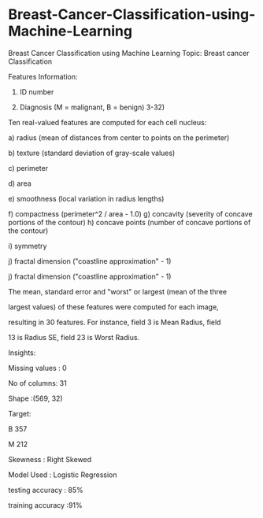 # Breast-Cancer-Classification-using-Machine-Learning
Breast Cancer Classification using Machine Learning
Topic: Breast cancer Classification 



Features Information:



1) ID number 

2) Diagnosis (M = malignant, B = benign) 3-32)

Ten real-valued features are computed for each cell nucleus:

a) radius (mean of distances from center to points on the perimeter)

 b) texture (standard deviation of gray-scale values) 

c) perimeter 

d) area 

e) smoothness (local variation in radius lengths) 

f) compactness (perimeter^2 / area - 1.0) g) concavity (severity of concave portions of the contour) h) concave points (number of concave portions of the contour)

 i) symmetry 

j) fractal dimension ("coastline approximation" - 1)

j) fractal dimension ("coastline approximation" - 1)

The mean, standard error and "worst" or largest (mean of the three

largest values) of these features were computed for each image,

resulting in 30 features. For instance, field 3 is Mean Radius, field

13 is Radius SE, field 23 is Worst Radius.





Insights: 



Missing values : 0

No of columns: 31

Shape :(569, 32)

Target:

B    357

M    212

Skewness : Right Skewed 

Model Used : Logistic Regression

testing accuracy : 85%

training accuracy :91%
